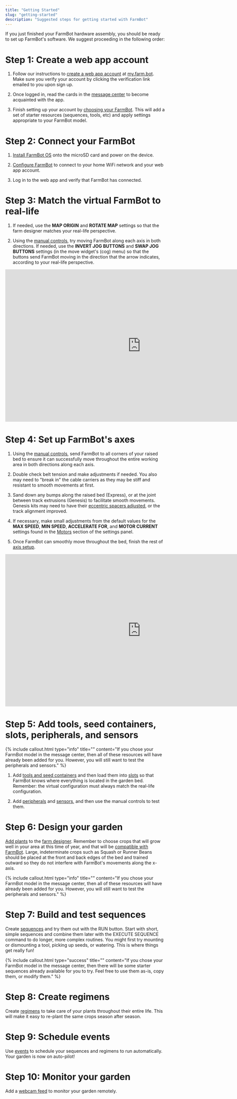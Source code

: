 ```yaml
---
title: "Getting Started"
slug: "getting-started"
description: "Suggested steps for getting started with FarmBot"
---
```


If you just finished your FarmBot hardware assembly, you should be ready to set up FarmBot's software. We suggest proceeding in the following order:

# Step 1: Create a web app account

1. Follow our instructions to [create a web app account](../The-FarmBot-Web-App/the-farmbot-web-app/creating-an-account.md) at [my.farm.bot](https://my.farm.bot). Make sure you verify your account by clicking the verification link emailed to you upon sign up.

2. Once logged in, read the cards in the [message center](../The-FarmBot-Web-App/the-farmbot-web-app/message-center.md) to become acquainted with the app.

3. Finish setting up your account by [choosing your FarmBot](../The-FarmBot-Web-App/the-farmbot-web-app/creating-an-account.md#choose-your-farmbot). This will add a set of starter resources (sequences, tools, etc) and apply settings appropriate to your FarmBot model.

# Step 2: Connect your FarmBot

1. [Install FarmBot OS](../FarmBot-OS/farmbot-os.md#installation) onto the microSD card and power on the device.

2. [Configure FarmBot](../FarmBot-OS/farmbot-os/configurator.md) to connect to your home WiFi network and your web app account.

3. Log in to the web app and verify that FarmBot has connected.

# Step 3: Match the virtual FarmBot to real-life

1. If needed, use the **MAP ORIGIN** and **ROTATE MAP** settings so that the farm designer matches your real-life perspective.

2. Using the [manual controls](../The-FarmBot-Web-App/controls.md), try moving FarmBot along each axis in both directions. If needed, use the **INVERT JOG BUTTONS** and **SWAP JOG BUTTONS** settings (in the move widget's (cog) menu) so that the <span class="fb-button fb-gray"><i class='fa fa-arrow-left'></i></span> <span class="fb-button fb-gray"><i class='fa fa-arrow-right'></i></span> <span class="fb-button fb-gray"><i class='fa fa-arrow-up'></i></span> <span class="fb-button fb-gray"><i class='fa fa-arrow-down'></i></span> buttons send FarmBot moving in the direction that the arrow indicates, according to your real-life perspective.

<iframe width="854" height="480" src="https://www.youtube.com/embed/koIVQTDEgXM" frameborder="0" allow="accelerometer; autoplay; clipboard-write; encrypted-media; gyroscope; picture-in-picture" allowfullscreen></iframe>

# Step 4: Set up FarmBot's axes

1. Using the [manual controls](../The-FarmBot-Web-App/controls.md), send FarmBot to all corners of your raised bed to ensure it can successfully move throughout the entire working area in both directions along each axis.

2. Double check belt tension and make adjustments if needed. You also may need to "break in" the cable carriers as they may be stiff and resistant to smooth movements at first.

3. Sand down any bumps along the raised bed (Express), or at the joint between track extrusions (Genesis) to facilitate smooth movements. Genesis kits may need to have their [eccentric spacers adjusted](https://genesis.farm.bot/v1.5/Extras/reference/eccentric-spacer-adjustment.html), or the track alignment improved.

4. If necessary, make small adjustments from the default values for the **MAX SPEED**, **MIN SPEED**, **ACCELERATE FOR**, and **MOTOR CURRENT** settings found in the [Motors](../The-FarmBot-Web-App/settings/motors.md) section of the settings panel.

5. Once FarmBot can smoothly move throughout the bed, finish the rest of [axis setup](how-to-guides/axis-setup.md).

<iframe width="854" height="480" src="https://www.youtube.com/embed/HGuoD23s30A" frameborder="0" allow="accelerometer; autoplay; clipboard-write; encrypted-media; gyroscope; picture-in-picture" allowfullscreen></iframe>

# Step 5: Add tools, seed containers, slots, peripherals, and sensors

{%
include callout.html
type="info"
title=""
content="If you chose your FarmBot model in the message center, then all of these resources will have already been added for you. However, you will still want to test the peripherals and sensors."
%}

1. Add [tools and seed containers](../The-FarmBot-Web-App/tools.md) and then load them into [slots](../The-FarmBot-Web-App/tools.md#tools-and-seed-containers) so that FarmBot knows where everything is located in the garden bed. Remember: the virtual configuration must always match the real-life configuration.

2. Add [peripherals](../The-FarmBot-Web-App/controls/peripherals.md) and [sensors](../The-FarmBot-Web-App/sensors.md), and then use the manual controls to test them.

# Step 6: Design your garden

[Add plants](../The-FarmBot-Web-App/plants.md) to the [farm designer](../The-FarmBot-Web-App/farm-designer.md). Remember to choose crops that will grow well in your area at this time of year, and that will be [compatible with FarmBot](http://seeds.farm.bot). Large, indeterminate crops such as Squash or Runner Beans should be placed at the front and back edges of the bed and trained outward so they do not interfere with FarmBot's movements along the x-axis.

{%
include callout.html
type="info"
title=""
content="If you chose your FarmBot model in the message center, then all of these resources will have already been added for you. However, you will still want to test the peripherals and sensors."
%}

# Step 7: Build and test sequences

Create [sequences](../The-FarmBot-Web-App/sequences.md) and try them out with the <span class="fb-button fb-orange">RUN</span> button. Start with short, simple sequences and combine them later with the <span class="fb-step fb-execute">EXECUTE SEQUENCE</span> command to do longer, more complex routines. You might first try mounting or dismounting a tool, picking up seeds, or watering. This is where things get really fun!

{%
include callout.html
type="success"
title=""
content="If you chose your FarmBot model in the message center, then there will be some starter sequences already available for you to try. Feel free to use them as-is, copy them, or modify them."
%}

# Step 8: Create regimens

Create [regimens](../The-FarmBot-Web-App/regimens.md) to take care of your plants throughout their entire life. This will make it easy to re-plant the same crops season after season.

# Step 9: Schedule events

Use [events](../The-FarmBot-Web-App/events.md) to schedule your sequences and regimens to run automatically. Your garden is now on auto-pilot!

# Step 10: Monitor your garden

Add a [webcam feed](../The-FarmBot-Web-App/controls/webcam-feeds.md) to monitor your garden remotely.
